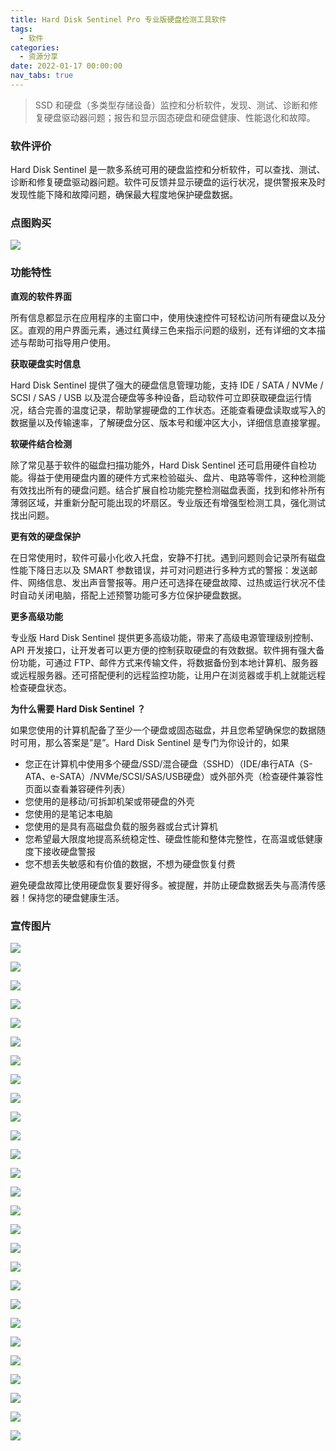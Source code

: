 ```yaml
---
title: Hard Disk Sentinel Pro 专业版硬盘检测工具软件
tags:
  - 软件
categories:
  - 资源分享
date: 2022-01-17 00:00:00
nav_tabs: true
---
```


> SSD 和硬盘（多类型存储设备）监控和分析软件，发现、测试、诊断和修复硬盘驱动器问题；报告和显示固态硬盘和硬盘健康、性能退化和故障。

<!-- more -->

### 软件评价

Hard Disk Sentinel 是一款多系统可用的硬盘监控和分析软件，可以查找、测试、诊断和修复硬盘驱动器问题。软件可反馈并显示硬盘的运行状况，提供警报来及时发现性能下降和故障问题，确保最大程度地保护硬盘数据。

### 点图购买

[![](https://cdn.dusays.com/2022/01/424-1.png)](https://r-g.io/MLfaA3)

### 功能特性

**直观的软件界面**

所有信息都显示在应用程序的主窗口中，使用快速控件可轻松访问所有硬盘以及分区。直观的用户界面元素，通过红黄绿三色来指示问题的级别，还有详细的文本描述与帮助可指导用户使用。

**获取硬盘实时信息**

Hard Disk Sentinel 提供了强大的硬盘信息管理功能，支持 IDE / SATA / NVMe / SCSI / SAS / USB 以及混合硬盘等多种设备，启动软件可立即获取硬盘运行情况，结合完善的温度记录，帮助掌握硬盘的工作状态。还能查看硬盘读取或写入的数据量以及传输速率，了解硬盘分区、版本号和缓冲区大小，详细信息直接掌握。

**软硬件结合检测**

除了常见基于软件的磁盘扫描功能外，Hard Disk Sentinel 还可启用硬件自检功能。得益于使用硬盘内置的硬件方式来检验磁头、盘片、电路等零件，这种检测能有效找出所有的硬盘问题。结合扩展自检功能完整检测磁盘表面，找到和修补所有薄弱区域，并重新分配可能出现的坏扇区。专业版还有增强型检测工具，强化测试找出问题。

**更有效的硬盘保护**

在日常使用时，软件可最小化收入托盘，安静不打扰。遇到问题则会记录所有磁盘性能下降日志以及 SMART 参数错误，并可对问题进行多种方式的警报：发送邮件、网络信息、发出声音警报等。用户还可选择在硬盘故障、过热或运行状况不佳时自动关闭电脑，搭配上述预警功能可多方位保护硬盘数据。

**更多高级功能**

专业版 Hard Disk Sentinel 提供更多高级功能，带来了高级电源管理级别控制、API 开发接口，让开发者可以更方便的控制获取硬盘的有效数据。软件拥有强大备份功能，可通过 FTP、邮件方式来传输文件，将数据备份到本地计算机、服务器或远程服务器。还可搭配便利的远程监控功能，让用户在浏览器或手机上就能远程检查硬盘状态。

**为什么需要 Hard Disk Sentinel ？**

如果您使用的计算机配备了至少一个硬盘或固态磁盘，并且您希望确保您的数据随时可用，那么答案是”是”。Hard Disk Sentinel 是专门为你设计的，如果

* 您正在计算机中使用多个硬盘/SSD/混合硬盘（SSHD）（IDE/串行ATA（S-ATA、e-SATA）/NVMe/SCSI/SAS/USB硬盘）或外部外壳（检查硬件兼容性页面以查看兼容硬件列表）
* 您使用的是移动/可拆卸机架或带硬盘的外壳
* 您使用的是笔记本电脑
* 您使用的是具有高磁盘负载的服务器或台式计算机
* 您希望最大限度地提高系统稳定性、硬盘性能和整体完整性，在高温或低健康度下接收硬盘警报
* 您不想丢失敏感和有价值的数据，不想为硬盘恢复付费

避免硬盘故障比使用硬盘恢复要好得多。被提醒，并防止硬盘数据丢失与高清传感器！保持您的硬盘健康生活。

### 宣传图片

![](https://cdn.dusays.com/2022/01/424-2.png)

![](https://cdn.dusays.com/2022/01/424-3.png)

![](https://cdn.dusays.com/2022/01/424-4.png)

![](https://cdn.dusays.com/2022/01/424-5.png)

![](https://cdn.dusays.com/2022/01/424-6.png)

![](https://cdn.dusays.com/2022/01/424-7.png)

![](https://cdn.dusays.com/2022/01/424-8.png)

![](https://cdn.dusays.com/2022/01/424-9.png)

![](https://cdn.dusays.com/2022/01/424-10.png)

![](https://cdn.dusays.com/2022/01/424-11.png)

![](https://cdn.dusays.com/2022/01/424-12.png)

![](https://cdn.dusays.com/2022/01/424-13.png)

![](https://cdn.dusays.com/2022/01/424-14.png)

![](https://cdn.dusays.com/2022/01/424-15.png)

![](https://cdn.dusays.com/2022/01/424-16.png)

![](https://cdn.dusays.com/2022/01/424-17.png)

![](https://cdn.dusays.com/2022/01/424-18.png)

![](https://cdn.dusays.com/2022/01/424-19.png)

![](https://cdn.dusays.com/2022/01/424-20.png)

![](https://cdn.dusays.com/2022/01/424-21.png)

![](https://cdn.dusays.com/2022/01/424-22.png)

![](https://cdn.dusays.com/2022/01/424-23.png)

![](https://cdn.dusays.com/2022/01/424-24.png)

![](https://cdn.dusays.com/2022/01/424-25.png)

![](https://cdn.dusays.com/2022/01/424-26.png)

![](https://cdn.dusays.com/2022/01/424-27.png)

![](https://cdn.dusays.com/2022/01/424-28.png)
